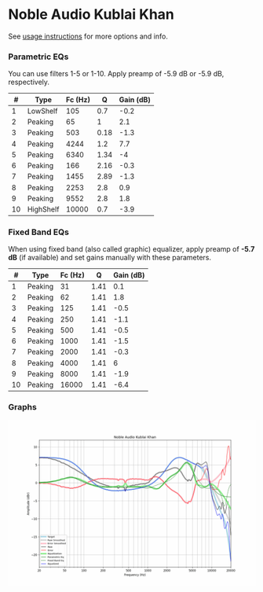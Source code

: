 # Noble Audio Kublai Khan
See [usage instructions](https://github.com/jaakkopasanen/AutoEq#usage) for more options and info.

### Parametric EQs
You can use filters 1-5 or 1-10. Apply preamp of -5.9 dB or -5.9 dB, respectively.

|   # | Type      |   Fc (Hz) |    Q |   Gain (dB) |
|-----|-----------|-----------|------|-------------|
|   1 | LowShelf  |       105 | 0.7  |        -0.2 |
|   2 | Peaking   |        65 | 1    |         2.1 |
|   3 | Peaking   |       503 | 0.18 |        -1.3 |
|   4 | Peaking   |      4244 | 1.2  |         7.7 |
|   5 | Peaking   |      6340 | 1.34 |        -4   |
|   6 | Peaking   |       166 | 2.16 |        -0.3 |
|   7 | Peaking   |      1455 | 2.89 |        -1.3 |
|   8 | Peaking   |      2253 | 2.8  |         0.9 |
|   9 | Peaking   |      9552 | 2.8  |         1.8 |
|  10 | HighShelf |     10000 | 0.7  |        -3.9 |

### Fixed Band EQs
When using fixed band (also called graphic) equalizer, apply preamp of **-5.7 dB** (if available) and set gains manually with these parameters.

|   # | Type    |   Fc (Hz) |    Q |   Gain (dB) |
|-----|---------|-----------|------|-------------|
|   1 | Peaking |        31 | 1.41 |         0.1 |
|   2 | Peaking |        62 | 1.41 |         1.8 |
|   3 | Peaking |       125 | 1.41 |        -0.5 |
|   4 | Peaking |       250 | 1.41 |        -1.1 |
|   5 | Peaking |       500 | 1.41 |        -0.5 |
|   6 | Peaking |      1000 | 1.41 |        -1.5 |
|   7 | Peaking |      2000 | 1.41 |        -0.3 |
|   8 | Peaking |      4000 | 1.41 |         6   |
|   9 | Peaking |      8000 | 1.41 |        -1.9 |
|  10 | Peaking |     16000 | 1.41 |        -6.4 |

### Graphs
![](./Noble%20Audio%20Kublai%20Khan.png)
